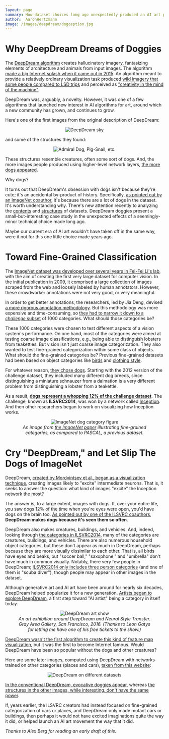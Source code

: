 ```yaml
---
layout: page
summary: How dataset choices long ago unexpectedly produced an AI art phenomenon.
author:  AaronHertzmann
image: /images/deepdream/dogception.jpg
---
```



# Why DeepDream Dreams of Doggies


The [DeepDream algorithm](https://ai.googleblog.com/2015/06/inceptionism-going-deeper-into-neural.html) creates hallucinatory imagery, fantasizing elements of architecture and animals from input images. The algorithm [made a big Internet splash when it came out in 2015](https://knowyourmeme.com/memes/subcultures/google-deepdream).  An algorithm meant to provide a relatively ordinary visualization task produced [wild imagery that some people compared to LSD trips](https://www.theatlantic.com/technology/archive/2015/09/robots-hallucinate-dream/403498/) and perceived as ["creativity in the mind of the machine"](https://slate.com/technology/2015/07/google-deepdream-its-dazzling-creepy-and-tells-us-a-lot-about-the-future-of-a-i.html).

DeepDream was, arguably, a novelty. However, it was one of a few algorithms that launched new interest in AI algorithms for art, around which a new community has grown, and continues to grow. 

Here's one of the first images from the original description of DeepDream:

<center>
<figure>
  <img src="../../../images/deepdream/sky.png" alt="DeepDream sky"/>
</figure>
</center>

and some of the structures they found:

<center>
<figure>
  <img src="../../../images/deepdream/dd-animals.jpg" alt="Admiral Dog, Pig-Snail, etc."/>
</figure>
</center>

These structures resemble creatures, often some sort of dogs. And, the more images people produced using higher-level network layers, [the more dogs appeared](https://twitter.com/search?q=deepdream%20dog).

Why dogs?

It turns out that DeepDream's obsession with dogs isn't because they're cute; it's an accidental by-product of history. Specifically, [as pointed out by an ImageNet coauthor](https://news.ycombinator.com/item?id=9818077), it's because there are a lot of dogs in the dataset. It's worth understanding why.
There's new attention recently to analyzing the [contents](http://www.salavon.com/work/little-infinity-v-mfah/) and [structures](https://www.excavating.ai) of datasets. DeepDream doggies present a small-but-interesting case study in the unexpected effects of a seemingly-minor technical choice made long ago.  

Maybe our current era of AI art wouldn't have taken off in the same way, were  it not for this one little choice made years ago.


# Toward Fine-Grained Classification

The [ImageNet dataset was developed over several years in Fei-Fei Li's lab](http://image-net.org/about-publication), with the aim of creating the first very large dataset for computer vision. In the initial publication in 2009, it comprised a large collection of images scraped from the web and loosely labeled by human annotators. However, these crowdworker annotations were not very good, or very meaningful. 

In order to get better annotations, the researchers, led by Jia Deng, devised [a more rigorous annotation methodology](http://ai.stanford.edu/~olga/papers/chi2014-MultiLabel.pdf). But this methodology was more expensive and time-consuming, so [they had to narrow it down to a _challenge_ subset](https://arxiv.org/abs/1409.0575) of 1000 categories.  What should those categories be?

These 1000 categories were chosen to test different aspects of a vision system's performance. On one hand, most of the categories were aimed at testing coarse image classifications, e.g., being able to distinguish lobsters from teakettles.
But vision isn't just coarse image categorization. They also wanted to test fine-grained categorization within some class of objects. What should the fine-grained categories be?  Previous fine-grained datasets had been based on object categories like [birds](http://www.vision.caltech.edu/visipedia/CUB-200.html) and [clothing style](https://vision.cornell.edu/se3/wp-content/uploads/2014/09/iwmv2013_style_detection.pdf). 

For whatever reason, [they chose dogs](http://vision.stanford.edu/aditya86/ImageNetDogs/main.html). Starting with the 2012 version of the challenge dataset, they included many different dog breeds, since distinguishing a miniature schnauzer from a dalmation is a very different problem from distinguishing a lobster from a teakettle.

As a result, [**dogs represent a whopping 12% of the challenge dataset**](http://image-net.org/challenges/LSVRC/2014/browse-synsets). The challenge, known as **ILSVRC2014**, was won by a network called [Inception](https://arxiv.org/abs/1409.4842). And then other researchers began to work on visualizing how Inception works.

<center>
<figure>
  <img src="../../../images/deepdream/imagenet_figure.jpg" alt="ImageNet dog category figure"/>
  <figcaption align="center"><i>An image from <a href="https://arxiv.org/abs/1409.0575">the ImageNet paper</a> illustrating fine-grained categories, as compared to PASCAL, a previous dataset.</i>
 </figcaption>
</figure>
</center>



# Cry "DeepDream," and Let Slip The Dogs of ImageNet

DeepDream, [created by Mordvintsev et al., began as a visualization technique](https://ai.googleblog.com/2015/06/inceptionism-going-deeper-into-neural.html), creating images likely to "excite" intermediate neurons. That is, it seeks to answer the question: what kind of images "excite" the Inception network the most?

The answer is, to a large extent, images with dogs. If, over your entire life, you saw dogs 12% of the time when you're eyes were open, you'd have dogs on the brain too. [As pointed out by one of the ILSVRC coauthors](https://news.ycombinator.com/item?id=9818077), **DeepDream makes dogs because it's seen them so often**.

DeepDream also makes creatures, buildings, and vehicles. And, indeed, looking through [the categories in ILSVRC2014](http://image-net.org/challenges/LSVRC/2014/browse-synsets), many of the categories are creatures, buildings, and vehicles. There are also numerous household object categories, but these don't appear as much in DeepDream, perhaps because they are more visually dissimilar to each other. That is, all birds have eyes and beaks, but "soccer ball," "saxophone," and "umbrella" don't have much in common visually.  Notably, there  very few people in DeepDream; [ILSVRC2014 only includes three person categories](http://image-net.org/update-sep-17-2019) (and one of them is "scuba diver"), though people may appear in other images in the dataset.

Although generative art and AI art have been around for nearly six decades,  DeepDream helped popularize it for a new generation. [Artists began to explore DeepDream](http://www.miketyka.com/?s=deepdream), a first step toward "AI artist" being a category in itself today.  


<center>
<figure>
  <img src="../../../images/deepdream/gray_area_show.jpg" alt="DeepDream art show"/>
  <figcaption align="center"><i>An art exhibition around DeepDream and Neural Style Transfer. Gray Area Gallery, San Francisco, 2016. (Thanks to Leon Gatys for letting me have one of his free tickets to the show.)</i></figcaption>
</figure>
</center>

[DeepDream wasn't the first algorithm to create this kind of feature map visualization](https://arxiv.org/abs/1312.6034), but it was the first to become Internet famous.  Would DeepDream have been so popular without the dogs and other creatures? 

Here are some later images, computed using DeepDream with networks trained on other categories (places and cars), [taken from this website](https://www.sprawledoctopus.com/deepdream/datasets):

<center>
<figure>
  <img src="../../../images/deepdream/dd_others.jpg" alt="DeepDream on different datasets"/>
</figure>
</center>

[In the conventional DeepDream, evocative doggies appear](https://www.sprawledoctopus.com/deepdream/datasets/img/example-google1.jpg), whereas [the structures in the other images, while interesting, don't have the same power](https://www.sprawledoctopus.com/deepdream/datasets/img/example-place1.jpg).  

If, years earlier, the ILSVRC creators had instead focused on fine-grained categorization of cars or places, and DeepDream only made mutant cars or buildings, then perhaps it would not have excited imaginations quite the way it did, or helped launch an AI art movement the way that it did.


*Thanks to Alex Berg for reading an early draft of this.*
